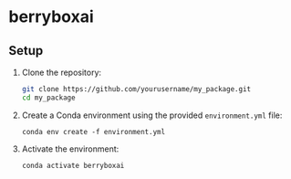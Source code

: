 # berryboxai

## Setup

1. Clone the repository:
   ```bash
   git clone https://github.com/yourusername/my_package.git
   cd my_package
   ```

2. Create a Conda environment using the provided `environment.yml` file:
    ```
    conda env create -f environment.yml
    ```

3. Activate the environment:
    ```
    conda activate berryboxai
    ```
